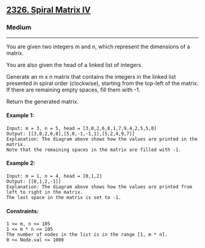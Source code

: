 [2326. Spiral Matrix IV](https://leetcode.com/problems/spiral-matrix-iv/?envType=daily-question&envId=2024-09-09)
---------------------------------------------------------------------------------------------------------------------------------------------

### Medium
---------------------------------------------------------------------------------------------------------------------------------------------

You are given two integers m and n, which represent the dimensions of a matrix.

You are also given the head of a linked list of integers.

Generate an m x n matrix that contains the integers in the linked list presented in spiral order (clockwise), starting from the top-left of the matrix. If there are remaining empty spaces, fill them with -1.

Return the generated matrix.

#### Example 1:
```
Input: m = 3, n = 5, head = [3,0,2,6,8,1,7,9,4,2,5,5,0]
Output: [[3,0,2,6,8],[5,0,-1,-1,1],[5,2,4,9,7]]
Explanation: The diagram above shows how the values are printed in the matrix.
Note that the remaining spaces in the matrix are filled with -1.
```
#### Example 2:
```
Input: m = 1, n = 4, head = [0,1,2]
Output: [[0,1,2,-1]]
Explanation: The diagram above shows how the values are printed from left to right in the matrix.
The last space in the matrix is set to -1.
```
#### Constraints:
```
1 <= m, n <= 105
1 <= m * n <= 105
The number of nodes in the list is in the range [1, m * n].
0 <= Node.val <= 1000
```
